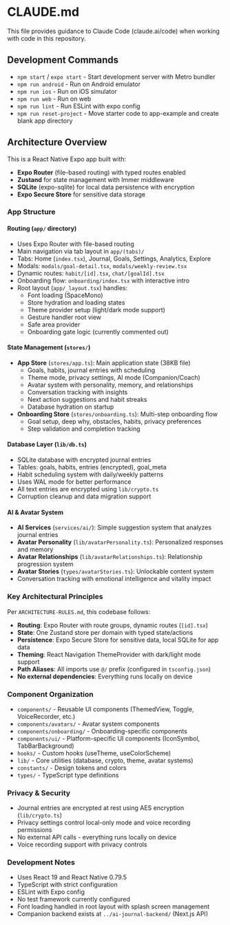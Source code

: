 # CLAUDE.md

This file provides guidance to Claude Code (claude.ai/code) when working with code in this repository.

## Development Commands

- `npm start` / `expo start` - Start development server with Metro bundler
- `npm run android` - Run on Android emulator
- `npm run ios` - Run on iOS simulator
- `npm run web` - Run on web
- `npm run lint` - Run ESLint with expo config
- `npm run reset-project` - Move starter code to app-example and create blank app directory

## Architecture Overview

This is a React Native Expo app built with:
- **Expo Router** (file-based routing) with typed routes enabled
- **Zustand** for state management with Immer middleware
- **SQLite** (expo-sqlite) for local data persistence with encryption
- **Expo Secure Store** for sensitive data storage

### App Structure

#### Routing (`app/` directory)
- Uses Expo Router with file-based routing
- Main navigation via tab layout in `app/(tabs)/`
- Tabs: Home (`index.tsx`), Journal, Goals, Settings, Analytics, Explore
- Modals: `modals/goal-detail.tsx`, `modals/weekly-review.tsx`
- Dynamic routes: `habit/[id].tsx`, `chat/[goalId].tsx`
- Onboarding flow: `onboarding/index.tsx` with interactive intro
- Root layout (`app/_layout.tsx`) handles:
  - Font loading (SpaceMono)
  - Store hydration and loading states
  - Theme provider setup (light/dark mode support)
  - Gesture handler root view
  - Safe area provider
  - Onboarding gate logic (currently commented out)

#### State Management (`stores/`)
- **App Store** (`stores/app.ts`): Main application state (38KB file)
  - Goals, habits, journal entries with scheduling
  - Theme mode, privacy settings, AI mode (Companion/Coach)
  - Avatar system with personality, memory, and relationships
  - Conversation tracking with insights
  - Next action suggestions and habit streaks
  - Database hydration on startup
- **Onboarding Store** (`stores/onboarding.ts`): Multi-step onboarding flow
  - Goal setup, deep why, obstacles, habits, privacy preferences
  - Step validation and completion tracking

#### Database Layer (`lib/db.ts`)
- SQLite database with encrypted journal entries
- Tables: goals, habits, entries (encrypted), goal_meta
- Habit scheduling system with daily/weekly patterns
- Uses WAL mode for better performance
- All text entries are encrypted using `lib/crypto.ts`
- Corruption cleanup and data migration support

#### AI & Avatar System
- **AI Services** (`services/ai/`): Simple suggestion system that analyzes journal entries
- **Avatar Personality** (`lib/avatarPersonality.ts`): Personalized responses and memory
- **Avatar Relationships** (`lib/avatarRelationships.ts`): Relationship progression system
- **Avatar Stories** (`types/avatarStories.ts`): Unlockable content system
- Conversation tracking with emotional intelligence and vitality impact

### Key Architectural Principles

Per `ARCHITECTURE-RULES.md`, this codebase follows:

- **Routing**: Expo Router with route groups, dynamic routes (`[id].tsx`)
- **State**: One Zustand store per domain with typed state/actions
- **Persistence**: Expo Secure Store for sensitive data, local SQLite for app data
- **Theming**: React Navigation ThemeProvider with dark/light mode support
- **Path Aliases**: All imports use `@/` prefix (configured in `tsconfig.json`)
- **No external dependencies**: Everything runs locally on device

### Component Organization

- `components/` - Reusable UI components (ThemedView, Toggle, VoiceRecorder, etc.)
- `components/avatars/` - Avatar system components
- `components/onboarding/` - Onboarding-specific components
- `components/ui/` - Platform-specific UI components (IconSymbol, TabBarBackground)
- `hooks/` - Custom hooks (useTheme, useColorScheme)
- `lib/` - Core utilities (database, crypto, theme, avatar systems)
- `constants/` - Design tokens and colors
- `types/` - TypeScript type definitions

### Privacy & Security

- Journal entries are encrypted at rest using AES encryption (`lib/crypto.ts`)
- Privacy settings control local-only mode and voice recording permissions
- No external API calls - everything runs locally on device
- Voice recording support with privacy controls

### Development Notes

- Uses React 19 and React Native 0.79.5
- TypeScript with strict configuration
- ESLint with Expo config
- No test framework currently configured
- Font loading handled in root layout with splash screen management
- Companion backend exists at `../ai-journal-backend/` (Next.js API)
